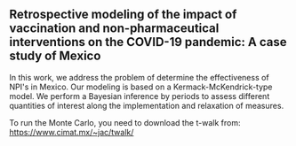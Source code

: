 ## Retrospective modeling of the impact of vaccination and non-pharmaceutical interventions on the COVID-19 pandemic: A case study of Mexico  

In this work, we address the problem of determine the effectiveness of NPI's in Mexico. Our modeling is based on a Kermack-McKendrick-type model. We perform a Bayesian inference by periods to assess different quantities of interest along the implementation and relaxation of measures. 

To run the Monte Carlo, you need to download the t-walk from:
<https://www.cimat.mx/~jac/twalk/>
